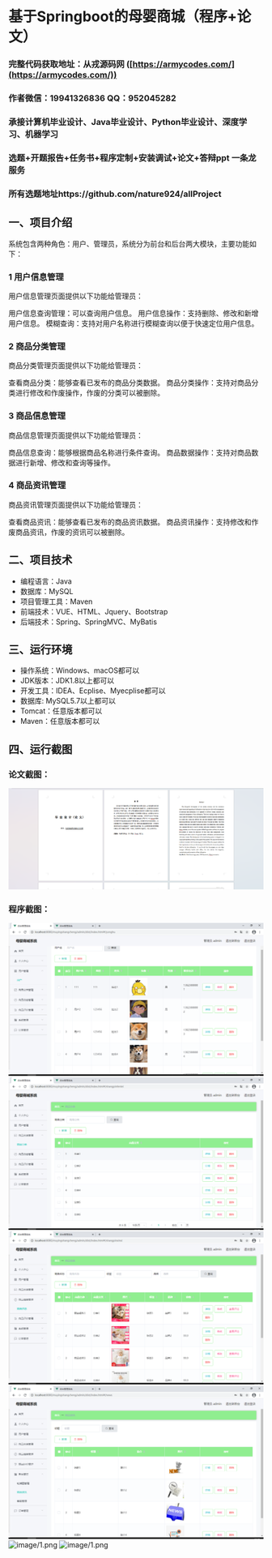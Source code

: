 基于Springboot的母婴商城（程序+论文）
=
### 完整代码获取地址：从戎源码网 ([https://armycodes.com/](https://armycodes.com/))
### 作者微信：19941326836  QQ：952045282 
### 承接计算机毕业设计、Java毕业设计、Python毕业设计、深度学习、机器学习
### 选题+开题报告+任务书+程序定制+安装调试+论文+答辩ppt 一条龙服务
### 所有选题地址https://github.com/nature924/allProject

一、项目介绍
---
系统包含两种角色：用户、管理员，系统分为前台和后台两大模块，主要功能如下：

### 1 用户信息管理
用户信息管理页面提供以下功能给管理员：

用户信息查询管理：可以查询用户信息。
用户信息操作：支持删除、修改和新增用户信息。
模糊查询：支持对用户名称进行模糊查询以便于快速定位用户信息。
### 2 商品分类管理
商品分类管理页面提供以下功能给管理员：

查看商品分类：能够查看已发布的商品分类数据。
商品分类操作：支持对商品分类进行修改和作废操作，作废的分类可以被删除。
### 3 商品信息管理
商品信息管理页面提供以下功能给管理员：

商品信息查询：能够根据商品名称进行条件查询。
商品数据操作：支持对商品数据进行新增、修改和查询等操作。
### 4 商品资讯管理
商品资讯管理页面提供以下功能给管理员：

查看商品资讯：能够查看已发布的商品资讯数据。
商品资讯操作：支持修改和作废商品资讯，作废的资讯可以被删除。





二、项目技术
---
- 编程语言：Java
- 数据库：MySQL
- 项目管理工具：Maven
- 前端技术：VUE、HTML、Jquery、Bootstrap
- 后端技术：Spring、SpringMVC、MyBatis

三、运行环境
---
- 操作系统：Windows、macOS都可以
- JDK版本：JDK1.8以上都可以
- 开发工具：IDEA、Ecplise、Myecplise都可以
- 数据库: MySQL5.7以上都可以
- Tomcat：任意版本都可以
- Maven：任意版本都可以

四、运行截图
---
### 论文截图：
![image/1.png](limage/1.png)

### 程序截图：
![image/1.png](image/1.png)
![image/1.png](image/2.png)
![image/1.png](image/3.png)
![image/1.png](image/4.png)
![image/1.png](image/5.png)
![image/1.png](image/6.png)



